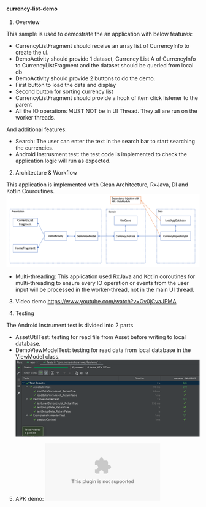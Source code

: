 #### currency-list-demo
1. Overview
   
This sample is used to demostrate the an application with below features:
- CurrencyListFragment should receive an array list of CurrencyInfo to create the ui.
- DemoActivity should provide 1 dataset, Currency List A of CurrencyInfo to
  CurrencyListFragment and the dataset should be queried from local db
- DemoActivity should provide 2 buttons to do the demo.
- First button to load the data and display
- Second button for sorting currency list
- CurrencyListFragment should provide a hook of item click listener to the parent
- All the IO operations MUST NOT be in UI Thread. They all are run on the worker threads.

And additional features:
- Search: The user can enter the text in the search bar to start searching the currencies.
- Android Instrusment test: the test code is implemented to check the application logic will run as expected.

2. Architecture & Workflow
   
This application is implemented with Clean Architecture, RxJava, DI and Kotlin Couroutines.
   ![alt text](https://github.com/KieuThang/currency-list-demo/blob/main/app/src/main/architecture.png?raw=true)

* Multi-threading:
This application used RxJava and Kotlin coroutines for multi-threading to ensure every IO operation
or events from the user input will be processed in the worker-thread, not in the main UI thread.

3. Video demo
   https://www.youtube.com/watch?v=Gv0jCvaJPMA

4. Testing
   
The Android Instrument test is divided into 2 parts
- AssetUtilTest: testing for read file from Asset before writing to local database.
- DemoViewModelTest: testing for read data from local database in the ViewModel class.
  ![alt text](https://github.com/KieuThang/currency-list-demo/blob/main/app/src/main/android_test_result.png?raw=true)
  
5. APK demo:
   ![alt text](https://github.com/KieuThang/currency-list-demo/blob/main/app/src/main/currency-demo-debug-1.0.apk?raw=true)

